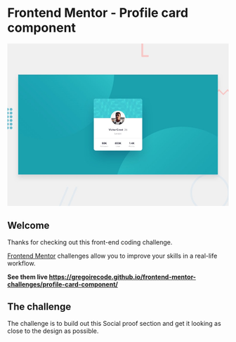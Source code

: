 # Frontend Mentor - Profile card component

![Design preview for the Social proof section coding challenge](./design/desktop-preview.jpg)

## Welcome

Thanks for checking out this front-end coding challenge.

[Frontend Mentor](https://www.frontendmentor.io) challenges allow you to improve your skills in a real-life workflow.

**See them live https://gregoirecode.github.io/frontend-mentor-challenges/profile-card-component/**

## The challenge

The challenge is to build out this Social proof section and get it looking as close to the design as possible.
